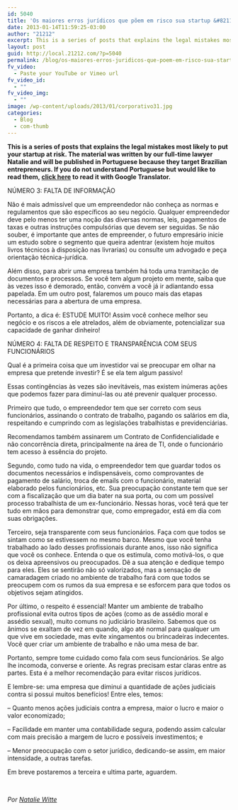 ```yaml
---
id: 5040
title: 'Os maiores erros jurídicos que põem em risco sua startup &#8211; Parte 2'
date: 2013-01-14T11:59:25-03:00
author: "21212"
excerpt: This is a series of posts that explains the legal mistakes most likely to put your startup at risk. The material was written by our full-time lawyer Natalie and will be published in Portuguese because they target Brazilian entrepreneurs.
layout: post
guid: http://local.21212.com/?p=5040
permalink: /blog/os-maiores-erros-juridicos-que-poem-em-risco-sua-startup-parte-2/
fv_video:
  - Paste your YouTube or Vimeo url
fv_video_id:
  - ""
fv_video_img:
  - ""
image: /wp-content/uploads/2013/01/corporativo31.jpg
categories:
  - Blog
  - com-thumb
---
```

<p dir="ltr">
  <b id="internal-source-marker_0.9151362460106611">This is a series of posts that explains the legal mistakes most likely to put your startup at risk. The material was written by our full-time lawyer Natalie and will be published in Portuguese because they target Brazilian entrepreneurs. If you do not understand Portuguese but would like to read them, <a href="https://docs.google.com/document/d/1Z0ZG9tOqZvGON8d35Zgw9JCFl7YP9LjJLYUHML3oV2Y/edit" target="_blank">click here</a> to read it with Google Translator.</b>
</p>

<p dir="ltr">
  NÚMERO 3: FALTA DE INFORMAÇÃO
</p>

<p dir="ltr">
  Não é mais admissível que um empreendedor não conheça as normas e regulamentos que são específicos ao seu negócio. Qualquer empreendedor deve pelo menos ter uma noção das diversas normas, leis, pagamentos de taxas e outras instruções compulsórias que devem ser seguidas. Se não souber, é importante que antes de empreender, o futuro empresário inicie um estudo sobre o segmento que queira adentrar (existem hoje muitos livros técnicos à disposição nas livrarias) ou consulte um advogado e peça orientação técnica-jurídica.
</p>

<p dir="ltr">
  Além disso, para abrir uma empresa também há toda uma tramitação de documentos e processos. Se você tem algum projeto em mente, saiba que às vezes isso é demorado, então, convém a você já ir adiantando essa papelada. Em um outro post, falaremos um pouco mais das etapas necessárias para a abertura de uma empresa.
</p>

<p dir="ltr">
  Portanto, a dica é: ESTUDE MUITO! Assim você conhece melhor seu negócio e os riscos a ele atrelados, além de obviamente, potencializar sua capacidade de ganhar dinheiro!
</p>

<p dir="ltr">
  NÚMERO 4: FALTA DE RESPEITO E TRANSPARÊNCIA COM SEUS FUNCIONÁRIOS
</p>

<p dir="ltr">
  Qual é a primeira coisa que um investidor vai se preocupar em olhar na empresa que pretende investir? É se ela tem algum passivo!
</p>

<p dir="ltr">
  Essas contingências às vezes são inevitáveis, mas existem inúmeras ações que podemos fazer para diminuí-las ou até prevenir qualquer processo.
</p>

<p dir="ltr">
  Primeiro que tudo, o empreendedor tem que ser correto com seus funcionários, assinando o contrato de trabalho, pagando os salários em dia, respeitando e cumprindo com as legislações trabalhistas e previdenciárias.
</p>

<p dir="ltr">
  Recomendamos também assinarem um Contrato de Confidencialidade e não concorrência direta, principalmente na área de TI, onde o funcionário tem acesso à essência do projeto.
</p>

<p dir="ltr">
  Segundo, como tudo na vida, o empreendedor tem que guardar todos os documentos necessários e indispensáveis, como comprovantes de pagamento de salário, troca de emails com o funcionário, material elaborado pelos funcionários, etc. Sua preocupação constante tem que ser com a fiscalização que um dia bater na sua porta, ou com um possível processo trabalhista de um ex-funcionário. Nessas horas, você terá que ter tudo em mãos para demonstrar que, como empregador, está em dia com suas obrigações.
</p>

<p dir="ltr">
  Terceiro, seja transparente com seus funcionários. Faça com que todos se sintam como se estivessem no mesmo barco. Mesmo que você tenha trabalhado ao lado desses profissionais durante anos, isso não significa que você os conhece. Entenda o que os estimula, como motivá-los, o que os deixa apreensivos ou preocupados. Dê a sua atenção e dedique tempo para eles. Eles se sentirão não só valorizados, mas a sensação de camaradagem criado no ambiente de trabalho fará com que todos se preocupem com os rumos da sua empresa e se esforcem para que todos os objetivos sejam atingidos.
</p>

<p dir="ltr">
  Por último, o respeito é essencial! Manter um ambiente de trabalho profissional evita outros tipos de ações (como as de assédio moral e assédio sexual), muito comuns no judiciário brasileiro. Sabemos que os ânimos se exaltam de vez em quando, algo até normal para qualquer um que vive em sociedade, mas evite xingamentos ou brincadeiras indecentes. Você quer criar um ambiente de trabalho e não uma mesa de bar.
</p>

<p dir="ltr">
  Portanto, sempre tome cuidado como fala com seus funcionários. Se algo lhe incomoda, converse e oriente. As regras precisam estar claras entre as partes. Esta é a melhor recomendação para evitar riscos jurídicos.
</p>

<p dir="ltr">
  E lembre-se: uma empresa que diminui a quantidade de ações judiciais contra si possui muitos benefícios! Entre eles, temos:
</p>

<p dir="ltr">
  &#8211; Quanto menos ações judiciais contra a empresa, maior o lucro e maior o valor economizado;
</p>

<p dir="ltr">
  &#8211; Facilidade em manter uma contabilidade segura, podendo assim calcular com mais precisão a margem de lucro e possíveis investimentos; e
</p>

<p dir="ltr">
  &#8211; Menor preocupação com o setor jurídico, dedicando-se assim, em maior intensidade, a outras tarefas.
</p>

Em breve postaremos a terceira e ultima parte, aguardem.

&nbsp;

_Por <a href="http://local.21212.com/people/natalie-witte/" target="_blank">Natalie Witte</a>_

&nbsp;